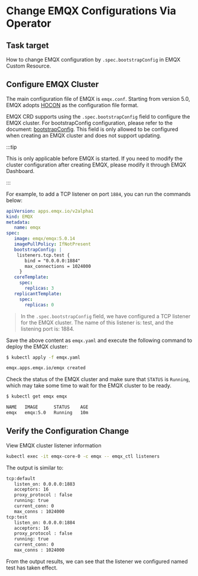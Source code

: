 # Change EMQX Configurations Via Operator

## Task target

How to change EMQX configuration by `.spec.bootstrapConfig` in EMQX Custom Resource.

## Configure EMQX Cluster

The main configuration file of EMQX is `emqx.conf`. Starting from version 5.0, EMQX adopts [HOCON](https://www.emqx.io/docs/en/v5.0/configuration/configuration.html#hocon-configuration-format) as the configuration file format.

EMQX CRD supports using the `.spec.bootstrapConfig` field to configure the EMQX cluster. For bootstrapConfig configuration, please refer to the document: [bootstrapConfig](https://www.emqx.io/docs/en/v5.0/admin/cfg.html). This field is only allowed to be configured when creating an EMQX cluster and does not support updating.

:::tip

This is only applicable before EMQX is started. If you need to modify the cluster configuration after creating EMQX, please modify it through EMQX Dashboard.

:::

For example, to add a TCP listener on port `1884`, you can run the commands below:

```yaml
apiVersion: apps.emqx.io/v2alpha1
kind: EMQX
metadata:
   name: emqx
spec:
   image: emqx/emqx:5.0.14
   imagePullPolicy: IfNotPresent
   bootstrapConfig: |
    listeners.tcp.test {
       bind = "0.0.0.0:1884"
       max_connections = 1024000
     }
   coreTemplate:
     spec:
       replicas: 3
   replicantTemplate:
     spec:
       replicas: 0
```

> In the `.spec.bootstrapConfig` field, we have configured a TCP listener for the EMQX cluster. The name of this listener is: test, and the listening port is: 1884.

Save the above content as `emqx.yaml` and execute the following command to deploy the EMQX cluster:

```bash
$ kubectl apply -f emqx.yaml

emqx.apps.emqx.io/emqx created
```

Check the status of the EMQX cluster and make sure that `STATUS` is `Running`, which may take some time to wait for the EMQX cluster to be ready.

```bash
$ kubectl get emqx emqx

NAME   IMAGE      STATUS    AGE
emqx   emqx:5.0   Running   10m
```

## Verify the Configuration Change

View EMQX cluster listener information

```bash
kubectl exec -it emqx-core-0 -c emqx -- emqx_ctl listeners
```

The output is similar to:

```bash
tcp:default
   listen_on: 0.0.0.0:1883
   acceptors: 16
   proxy_protocol : false
   running: true
   current_conn: 0
   max_conns : 1024000
tcp:test
   listen_on: 0.0.0.0:1884
   acceptors: 16
   proxy_protocol : false
   running: true
   current_conn: 0
   max_conns : 1024000
```

From the output results, we can see that the listener we configured named test has taken effect.
